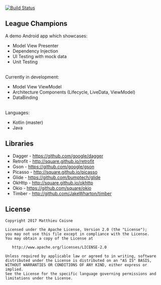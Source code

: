 [![Build Status](https://www.bitrise.io/app/2bc06ba7b2b2bd1b/status.svg?token=7pxuawKQ_pkZFmV57DseEA)](https://www.bitrise.io/app/2bc06ba7b2b2bd1b)

League Champions
----

A demo Android app which showcases:
 - Model View Presenter
 - Dependency Injection
 - UI Testing with mock data
 - Unit Testing

\
Currently in development:
 - Model View ViewModel
 - Architecture Components (Lifecycle, LiveData, ViewModel)
 - DataBinding

\
Languages:
 - Kotlin (master)
 - Java

Libraries
----

 - Dagger - https://github.com/google/dagger
 - Retrofit - http://square.github.io/retrofit
 - Gson - https://github.com/google/gson
 - Picasso - http://square.github.io/picasso
 - Glide - https://github.com/bumptech/glide
 - OkHttp - http://square.github.io/okhttp
 - Okio - https://github.com/square/okio
 - Timber - http://github.com/JakeWharton/timber

License
----

    Copyright 2017 Matthieu Coisne

    Licensed under the Apache License, Version 2.0 (the "License");
    you may not use this file except in compliance with the License.
    You may obtain a copy of the License at

       http://www.apache.org/licenses/LICENSE-2.0

    Unless required by applicable law or agreed to in writing, software
    distributed under the License is distributed on an "AS IS" BASIS,
    WITHOUT WARRANTIES OR CONDITIONS OF ANY KIND, either express or implied.
    See the License for the specific language governing permissions and
    limitations under the License.